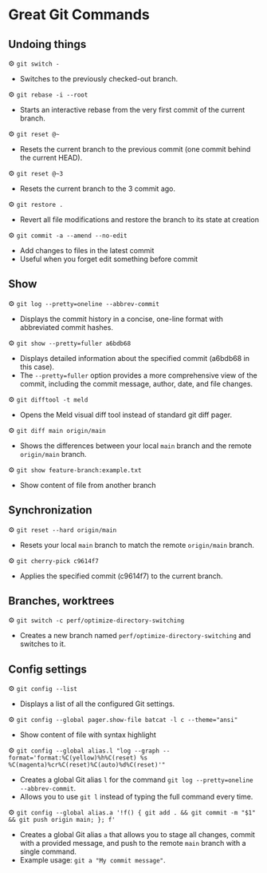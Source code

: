 # Great Git Commands

## Undoing things
⚙️ `git switch -`
- Switches to the previously checked-out branch.

⚙️ `git rebase -i --root`
- Starts an interactive rebase from the very first commit of the current branch.

⚙️ `git reset @~`
- Resets the current branch to the previous commit (one commit behind the current HEAD).

⚙️ `git reset @~3`
- Resets the current branch to the 3 commit ago.

⚙️ `git restore .`
- Revert all file modifications and restore the branch to its state at creation

⚙️ `git commit -a --amend --no-edit`
- Add changes to files in the latest commit
- Useful when you forget edit something before commit

## Show 
⚙️ `git log --pretty=oneline --abbrev-commit`
* Displays the commit history in a concise, one-line format with abbreviated commit hashes.

⚙️ `git show --pretty=fuller a6bdb68`
- Displays detailed information about the specified commit (a6bdb68 in this case).
- The `--pretty=fuller` option provides a more comprehensive view of the commit, including the commit message, author, date, and file changes.

⚙️ `git difftool -t meld`
- Opens the Meld visual diff tool instead of standard git diff pager.

⚙️ `git diff main origin/main`
- Shows the differences between your local `main` branch and the remote `origin/main` branch.

⚙️ `git show feature-branch:example.txt`
- Show content of file from another branch

## Synchronization 
⚙️ `git reset --hard origin/main`
- Resets your local `main` branch to match the remote `origin/main` branch.

⚙️ `git cherry-pick c9614f7`
- Applies the specified commit (c9614f7) to the current branch.

## Branches, worktrees
⚙️ `git switch -c perf/optimize-directory-switching`
- Creates a new branch named `perf/optimize-directory-switching` and switches to it.

## Config settings
⚙️ `git config --list`
- Displays a list of all the configured Git settings.

⚙️ `git config --global pager.show-file batcat -l c --theme="ansi"`
- Show content of file with syntax highlight

⚙️ `git config --global alias.l "log --graph --format='format:%C(yellow)%h%C(reset) %s %C(magenta)%cr%C(reset)%C(auto)%d%C(reset)'"`
- Creates a global Git alias `l` for the command `git log --pretty=oneline --abbrev-commit`.
- Allows you to use `git l` instead of typing the full command every time.

⚙️ `git config --global alias.a '!f() { git add . && git commit -m "$1" && git push origin main; }; f'`
- Creates a global Git alias `a` that allows you to stage all changes, commit with a provided message, and push to the remote `main` branch with a single command.
- Example usage: `git a "My commit message"`.
